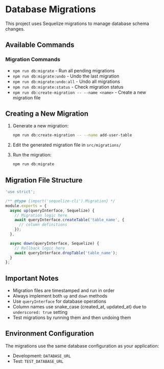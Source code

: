 # Database Migrations

This project uses Sequelize migrations to manage database schema changes.

## Available Commands

### Migration Commands
- `npm run db:migrate` - Run all pending migrations
- `npm run db:migrate:undo` - Undo the last migration
- `npm run db:migrate:undo:all` - Undo all migrations
- `npm run db:migrate:status` - Check migration status
- `npm run db:create-migration -- --name <name>` - Create a new migration file

## Creating a New Migration

1. Generate a new migration:
   ```bash
   npm run db:create-migration -- --name add-user-table
   ```

2. Edit the generated migration file in `src/migrations/`

3. Run the migration:
   ```bash
   npm run db:migrate
   ```

## Migration File Structure

```javascript
'use strict';

/** @type {import('sequelize-cli').Migration} */
module.exports = {
  async up(queryInterface, Sequelize) {
    // Migration logic here
    await queryInterface.createTable('table_name', {
      // column definitions
    });
  },

  async down(queryInterface, Sequelize) {
    // Rollback logic here
    await queryInterface.dropTable('table_name');
  }
};
```

## Important Notes

- Migration files are timestamped and run in order
- Always implement both `up` and `down` methods
- Use `queryInterface` for database operations
- Column names use snake_case (created_at, updated_at) due to `underscored: true` setting
- Test migrations by running them and then undoing them

## Environment Configuration

The migrations use the same database configuration as your application:
- Development: `DATABASE_URL`
- Test: `TEST_DATABASE_URL`
